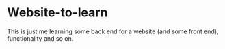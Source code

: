 # Website-to-learn
This is just me learning some back end for a website (and some front end), functionality and so on.
